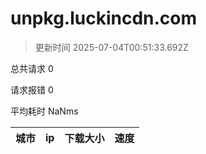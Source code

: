 
  # unpkg.luckincdn.com

  > 更新时间 2025-07-04T00:51:33.692Z
  
  总共请求 0

  请求报错 0

  平均耗时 NaNms

|城市|ip|下载大小|速度|
|-----|----------|---|---|

  